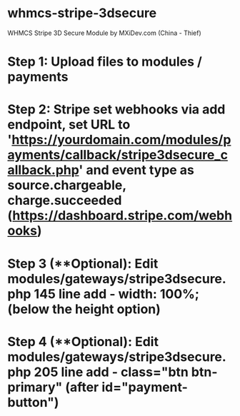 # whmcs-stripe-3dsecure

WHMCS Stripe 3D Secure Module by MXiDev.com (China - Thief)

# Step 1: Upload files to modules / payments
# Step 2: Stripe set webhooks via add endpoint, set URL to 'https://yourdomain.com/modules/payments/callback/stripe3dsecure_callback.php' and event type as source.chargeable, charge.succeeded (https://dashboard.stripe.com/webhooks)
# Step 3 (**Optional): Edit modules/gateways/stripe3dsecure.php 145 line add - width: 100%; (below the height option)
# Step 4 (**Optional): Edit modules/gateways/stripe3dsecure.php 205 line add - class="btn btn-primary" (after id="payment-button")
